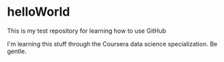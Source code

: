 # helloWorld
This is my test repository for learning how to use GitHub

I'm learning this stuff through the Coursera data science specialization. Be gentle. 
